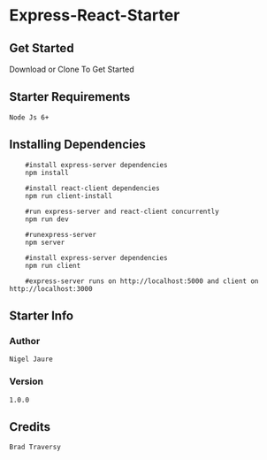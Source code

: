 # Express-React-Starter

## Get Started
 
  Download or Clone To Get Started

## Starter Requirements

    Node Js 6+

## Installing Dependencies

``` 
    #install express-server dependencies
    npm install

    #install react-client dependencies
    npm run client-install

    #run express-server and react-client concurrently
    npm run dev

    #runexpress-server
    npm server

    #install express-server dependencies
    npm run client

    #express-server runs on http://localhost:5000 and client on http://localhost:3000

```

## Starter Info

### Author

    Nigel Jaure

### Version

    1.0.0

## Credits

    Brad Traversy
